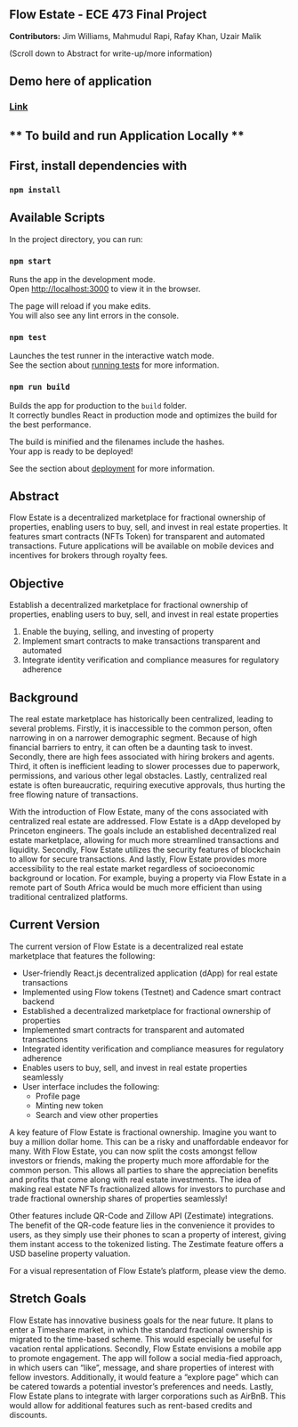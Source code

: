 ## Flow Estate - ECE 473 Final Project

**Contributors:** Jim Williams, Mahmudul Rapi, Rafay Khan, Uzair Malik

(Scroll down to Abstract for write-up/more information)

## Demo here of application

### [Link](https://youtu.be/mjKXdrwl4fY)

## ** To build and run Application Locally **
## First, install dependencies with

### `npm install`

## Available Scripts

In the project directory, you can run:

### `npm start`

Runs the app in the development mode.\
Open [http://localhost:3000](http://localhost:3000) to view it in the browser.

The page will reload if you make edits.\
You will also see any lint errors in the console.

### `npm test`

Launches the test runner in the interactive watch mode.\
See the section about [running tests](https://facebook.github.io/create-react-app/docs/running-tests) for more information.

### `npm run build`

Builds the app for production to the `build` folder.\
It correctly bundles React in production mode and optimizes the build for the best performance.

The build is minified and the filenames include the hashes.\
Your app is ready to be deployed!

See the section about [deployment](https://facebook.github.io/create-react-app/docs/deployment) for more information.

## Abstract

Flow Estate is a decentralized marketplace for fractional ownership of properties, enabling users to buy, sell, and invest in real estate properties. It features smart contracts (NFTs Token) for transparent and automated transactions. Future applications will be available on mobile devices and incentives for brokers through royalty fees.

## Objective

Establish a decentralized marketplace for fractional ownership of properties, enabling users to buy, sell, and invest in real estate properties
1. Enable the buying, selling, and investing of property
2. Implement smart contracts to make transactions transparent and automated
3. Integrate identity verification and compliance measures for regulatory adherence

## Background

The real estate marketplace has historically been centralized, leading to several problems. Firstly, it is inaccessible to the common person, often narrowing in on a narrower demographic segment. Because of high financial barriers to entry, it can often be a daunting task to invest. Secondly, there are high fees associated with hiring brokers and agents. Third, it often is inefficient leading to slower processes due to paperwork, permissions, and various other legal obstacles. Lastly, centralized real estate is often bureaucratic, requiring executive approvals, thus hurting the free flowing nature of transactions.

With the introduction of Flow Estate, many of the cons associated with centralized real estate are addressed. Flow Estate is a dApp developed by Princeton engineers. The goals include an established decentralized real estate marketplace, allowing for much more streamlined transactions and liquidity. Secondly, Flow Estate utilizes the security features of blockchain to allow for secure transactions. And lastly, Flow Estate provides more accessibility to the real estate market regardless of socioeconomic background or location. For example, buying a property via Flow Estate in a remote part of South Africa would be much more efficient than using traditional centralized platforms.

## Current Version

The current version of Flow Estate is a decentralized real estate marketplace that features the following: 
- User-friendly React.js decentralized application (dApp) for real estate transactions
- Implemented using Flow tokens (Testnet) and Cadence smart contract backend
- Established a decentralized marketplace for fractional ownership of properties
- Implemented smart contracts for transparent and automated transactions
- Integrated identity verification and compliance measures for regulatory adherence
- Enables users to buy, sell, and invest in real estate properties seamlessly
- User interface includes the following:
  - Profile page
  - Minting new token
  - Search and view other properties

A key feature of Flow Estate is fractional ownership. Imagine you want to buy a million dollar home. This can be a risky and unaffordable endeavor for many. With Flow Estate, you can now split the costs amongst fellow investors or friends, making the property much more affordable for the common person. This allows all parties to share the appreciation benefits and profits that come along with real estate investments. The idea of making real estate NFTs fractionalized allows for investors to purchase and trade fractional ownership shares of properties seamlessly!

Other features include QR-Code and Zillow API (Zestimate) integrations. The benefit of the QR-code feature lies in the convenience it provides to users, as they simply use their phones to scan a property of interest, giving them instant access to the tokenized listing. The Zestimate feature offers a USD baseline property valuation. 

For a visual representation of Flow Estate’s platform, please view the demo.

## Stretch Goals

Flow Estate has innovative business goals for the near future. It plans to enter a Timeshare market, in which the standard fractional ownership is migrated to the time-based scheme. This would especially be useful for vacation rental applications. Secondly, Flow Estate envisions a mobile app to promote engagement. The app will follow a social media-fied approach, in which users can “like”, message, and share properties of interest with fellow investors. Additionally, it would feature a “explore page” which can be catered towards a potential investor’s preferences and needs. Lastly, Flow Estate plans to integrate with larger corporations such as AirBnB. This would allow for additional features such as rent-based credits and discounts.
